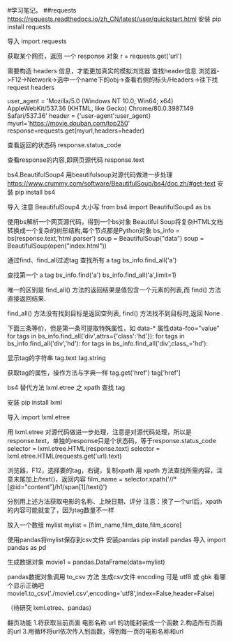 #学习笔记。
##requests 
https://requests.readthedocs.io/zh_CN/latest/user/quickstart.html
安装
pip install requests

导入
import requests

获取某个网页，返回 一个 response 对象
r = requests.get('url')

需要构造 headers 信息，才能更加真实的模拟浏览器
查找header信息
浏览器->F12->Network->选中一个name下的obj->查看右侧的标头/Headers->往下找request headers

user_agent = 'Mozilla/5.0 (Windows NT 10.0; Win64; x64) AppleWebKit/537.36 (KHTML, like Gecko) Chrome/80.0.3987.149 Safari/537.36'
header = {'user-agent':user_agent}
myurl='https://movie.douban.com/top250'
response=requests.get(myurl,headers=header)

查看返回的状态码
response.status_code

查看response的内容,即网页源代码
response.text

bs4.BeautifulSoup4
用beautifulsoup对源代码做进一步处理
https://www.crummy.com/software/BeautifulSoup/bs4/doc.zh/#get-text
安装
pip install bs4

导入 注意 BeautifulSoup4 大小写
from bs4 import BeautifulSoup4 as bs

使用bs解析一个网页源代码，得到一个bs对象
Beautiful Soup将复杂HTML文档转换成一个复杂的树形结构,每个节点都是Python对象
bs_info = bs(response.text,'html.parser')
soup = BeautifulSoup("<html>data</html>")
soup = BeautifulSoup(open("index.html"))

通过find、find_all过滤tag
查找所有 a tag
bs_info.find_all('a')

查找第一个 a tag
bs_info.find('a')
bs_info.find_all('a',limit=1)

唯一的区别是 find_all() 方法的返回结果是值包含一个元素的列表,而 find() 方法直接返回结果.

find_all() 方法没有找到目标是返回空列表, find() 方法找不到目标时,返回 None .

下面三条等价，但是第一条可提取特殊属性，如 data-* 属性data-foo="value"
for tags in bs_info.find_all('div',attrs={'class':'hd'}):
for tags in bs_info.find_all('div','hd'):
for tags in bs_info.find_all('div',class_='hd'):


显示tag的字符串
tag.text
tag.string

获取tag的属性，操作方法与字典一样
tag.get('href')
tag['href']

bs4 替代方法
lxml.etree 之 xpath 查找 tag

安装
pip install lxml

导入
import lxml.etree

用 lxml.etree 对源代码做进一步处理，注意是对源代码处理，所以是response.text，单独的response只是个状态码，等于response.status_code
selector = lxml.etree.HTML(response.text)
selector = lxml.etree.HTML(requests.get('url).text)

浏览器，F12，选择要的tag，右键，复制xpath
用 xpath 方法查找所需内容，注意末尾加上/text()，返回内容
film_name = selector.xpath('//*[@id="content"]/h1/span[1]/text()')

分别用上述方法获取电影的名称、上映日期、评分
注意：换了一个url后，xpath的内容可能就变了，因为tag数量不一样

放入一个数组 mylist
mylist = [film_name,film_date,film_score]

使用pandas将mylist保存到csv文件
安装pandas
pip install pandas
导入
import pandas as pd

生成数据对象
movie1 = pandas.DataFrame(data=mylist)

pandas数据对象调用 to_csv 方法 生成csv文件
encoding 可是 utf8 或 gbk 看哪个显示正确吧
movie1.to_csv('./movie1.csv',encoding='utf8',index=False,header=False)

（待研究 lxml.etree、pandas)

翻页功能
1.将获取当前页面 电影名称 url 的功能封装成一个函数
2.构造所有页面的url
3.用循环将url依次传入到函数，得到每一页的电影名称和url












